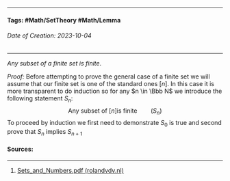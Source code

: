 __________________________________________________________________________
#### **Tags:** #Math/SetTheory #Math/Lemma 
###### *Date of Creation: 2023-10-04*
__________________________________________________________________________

*Any subset of a finite set  is finite*.

*Proof:* Before attempting to prove the general case of a finite set we will assume that our finite set is one of the standard ones $[n]$. In this case it is more transparent to do induction so for any $n \in \Bbb N$ we introduce the following statement $S_n:$ $$\text{Any subset of } [n] \text{is finite} \;\;\;\;\;\;\;\;\; (S_n)$$
To proceed by induction we first need to demonstrate $S_0$ is true and second prove that $S_n$ implies $S_{n + 1}$
#### Sources:
__________________________________________________________________________
1. [Sets_and_Numbers.pdf (rolandvdv.nl)](https://www.rolandvdv.nl/Sets_and_Numbers.pdf)